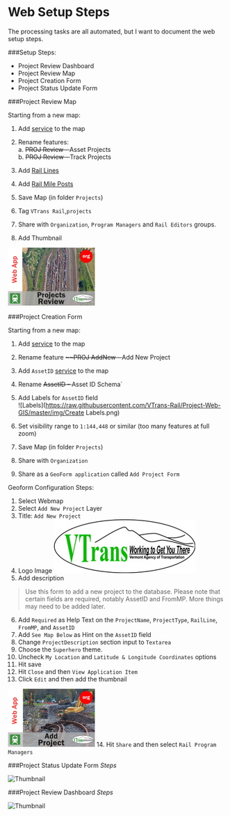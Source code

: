 Web Setup Steps
===============

The processing tasks are all automated, but I want to document the web setup steps.

###Setup Steps:
- Project Review Dashboard 
- Project Review Map 
- Project Creation Form 
- Project Status Update Form 

###Project Review Map

Starting from a new map:  

1. Add [service](http://vtransmap01.aot.state.vt.us/arcgis/rest/services/Rail/PROJ_Review/FeatureServer) to the map  
2. Rename features:  
  a. <del>PROJ Review - </del> Asset Projects    
  b. <del>PROJ Review - </del> Track Projects  

3. Add [Rail Lines](http://vtransmap01.aot.state.vt.us/arcgis/rest/services/Rail/Rail_Lines/MapServer)
4. Add [Rail Mile Posts](http://vtransmap01.aot.state.vt.us/arcgis/rest/services/Rail/Rail_MilePosts/MapServer)
5. Save Map (in folder `Projects`)
6. Tag `VTrans Rail`,`projects`
7. Share with `Organization`, `Program Managers` and `Rail Editors` groups.
8. Add Thumbnail   

![Thumbnail](https://raw.githubusercontent.com/VTrans-Rail/Project-Web-GIS/master/img/PROJ_Review.png)

###Project Creation Form

Starting from a new map:  

1. Add [service](http://vtransmap01.aot.state.vt.us/arcgis/rest/services/Rail/PROJ_AddNew/FeatureServer) to the map  
2. Rename feature <del>~~PROJ AddNew - </del>Add New Project  
3. Add `AssetID` [service](http://vtransmap01.aot.state.vt.us/arcgis/rest/services/Rail/AssetID/FeatureServer/0) to the map  

4. Rename <del>AssetID - </del> Asset ID Schema`  

5. Add Labels for `AssetID` field   
![Labels](https://raw.githubusercontent.com/VTrans-Rail/Project-Web-GIS/master/img/Create Labels.png)
6. Set visibility range to `1:144,448` or similar (too many features at full zoom)
7. Save Map (in folder `Projects`)  
8. Share with `Organization`  
9. Share as a `GeoForm application` called `Add Project Form`    
  
Geoform Configuration Steps:
  
1. Select Webmap  
2. Select `Add New Project` Layer  
3. Title: `Add New Project`
4. Logo Image ![logo](https://raw.githubusercontent.com/VTrans-Rail/Project-Web-GIS/master/img/logo-med.png)
5. Add description

>Use this form to add a new project to the database. Please note that certain fields are required, notably AssetID and FromMP.
> More things may need to be added later.

6. Add `Required` as Help Text on the `ProjectName`, `ProjectType`, `RailLine`, `FromMP`, and `AssetID`  
7. Add `See Map Below` as Hint on the `AssetID` field  
8. Change `ProjectDescription` section input to `Textarea`  
9. Choose the `Superhero` theme.  
10. Uncheck `My Location` and `Latitude & Longitude Coordinates` options  
11. Hit save
12. Hit `Close` and then `View Application Item`  
13. Click `Edit` and then add the thumbnail    

![Thumbnail](https://raw.githubusercontent.com/VTrans-Rail/Project-Web-GIS/master/img/PROJ_Add.png)
14. Hit `Share` and then select `Rail Program Managers`


###Project Status Update Form
_Steps_

![Thumbnail]()

###Project Review Dashboard
_Steps_

![Thumbnail]()

